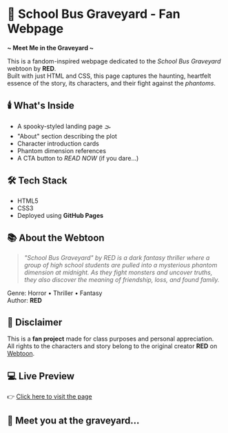 # 🚌 School Bus Graveyard - Fan Webpage

**~ Meet Me in the Graveyard ~**

This is a fandom-inspired webpage dedicated to the *School Bus Graveyard* webtoon by **RED**.  
Built with just HTML and CSS, this page captures the haunting, heartfelt essence of the story, its characters, and their fight against the *phantoms*.

## 🕯️ What's Inside

- A spooky-styled landing page 🌫️  
- "About" section describing the plot  
- Character introduction cards  
- Phantom dimension references  
- A CTA button to *READ NOW* (if you dare...)

## 🛠️ Tech Stack

- HTML5  
- CSS3  
- Deployed using **GitHub Pages**

## 📚 About the Webtoon

> *"School Bus Graveyard" by RED is a dark fantasy thriller where a group of high school students are pulled into a mysterious phantom dimension at midnight. As they fight monsters and uncover truths, they also discover the meaning of friendship, loss, and found family.*

Genre: Horror • Thriller • Fantasy  
Author: **RED**

## 🚨 Disclaimer

This is a **fan project** made for class purposes and personal appreciation.  
All rights to the characters and story belong to the original creator **RED** on [Webtoon](https://www.webtoons.com/en/).

## 💻 Live Preview

👉 [Click here to visit the page](https://sajetha13.github.io/sbg/)

## 🖤 Meet you at the graveyard...

